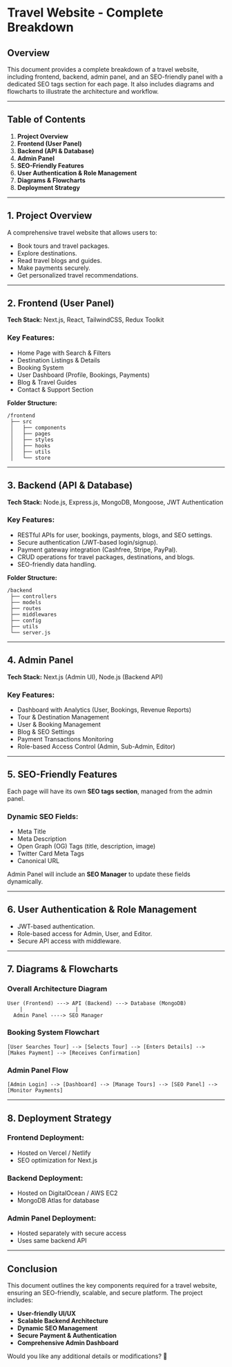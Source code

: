 # Travel Website - Complete Breakdown

## Overview
This document provides a complete breakdown of a travel website, including frontend, backend, admin panel, and an SEO-friendly panel with a dedicated SEO tags section for each page. It also includes diagrams and flowcharts to illustrate the architecture and workflow.

---

## Table of Contents
1. **Project Overview**
2. **Frontend (User Panel)**
3. **Backend (API & Database)**
4. **Admin Panel**
5. **SEO-Friendly Features**
6. **User Authentication & Role Management**
7. **Diagrams & Flowcharts**
8. **Deployment Strategy**

---

## 1. Project Overview
A comprehensive travel website that allows users to:
- Book tours and travel packages.
- Explore destinations.
- Read travel blogs and guides.
- Make payments securely.
- Get personalized travel recommendations.

---

## 2. Frontend (User Panel)
**Tech Stack:** Next.js, React, TailwindCSS, Redux Toolkit

### Key Features:
- Home Page with Search & Filters
- Destination Listings & Details
- Booking System
- User Dashboard (Profile, Bookings, Payments)
- Blog & Travel Guides
- Contact & Support Section

**Folder Structure:**
```
/frontend
 ├── src
 │   ├── components
 │   ├── pages
 │   ├── styles
 │   ├── hooks
 │   ├── utils
 │   └── store
```

---

## 3. Backend (API & Database)
**Tech Stack:** Node.js, Express.js, MongoDB, Mongoose, JWT Authentication

### Key Features:
- RESTful APIs for user, bookings, payments, blogs, and SEO settings.
- Secure authentication (JWT-based login/signup).
- Payment gateway integration (Cashfree, Stripe, PayPal).
- CRUD operations for travel packages, destinations, and blogs.
- SEO-friendly data handling.

**Folder Structure:**
```
/backend
 ├── controllers
 ├── models
 ├── routes
 ├── middlewares
 ├── config
 ├── utils
 └── server.js
```

---

## 4. Admin Panel
**Tech Stack:** Next.js (Admin UI), Node.js (Backend API)

### Key Features:
- Dashboard with Analytics (User, Bookings, Revenue Reports)
- Tour & Destination Management
- User & Booking Management
- Blog & SEO Settings
- Payment Transactions Monitoring
- Role-based Access Control (Admin, Sub-Admin, Editor)

---

## 5. SEO-Friendly Features
Each page will have its own **SEO tags section**, managed from the admin panel.

### Dynamic SEO Fields:
- Meta Title
- Meta Description
- Open Graph (OG) Tags (title, description, image)
- Twitter Card Meta Tags
- Canonical URL

Admin Panel will include an **SEO Manager** to update these fields dynamically.

---

## 6. User Authentication & Role Management
- JWT-based authentication.
- Role-based access for Admin, User, and Editor.
- Secure API access with middleware.

---

## 7. Diagrams & Flowcharts
### **Overall Architecture Diagram**
```
User (Frontend) ---> API (Backend) ---> Database (MongoDB)
    |                 |
  Admin Panel ----> SEO Manager
```

### **Booking System Flowchart**
```
[User Searches Tour] --> [Selects Tour] --> [Enters Details] --> [Makes Payment] --> [Receives Confirmation]
```

### **Admin Panel Flow**
```
[Admin Login] --> [Dashboard] --> [Manage Tours] --> [SEO Panel] --> [Monitor Payments]
```

---

## 8. Deployment Strategy
### **Frontend Deployment:**
- Hosted on Vercel / Netlify
- SEO optimization for Next.js

### **Backend Deployment:**
- Hosted on DigitalOcean / AWS EC2
- MongoDB Atlas for database

### **Admin Panel Deployment:**
- Hosted separately with secure access
- Uses same backend API

---

## Conclusion
This document outlines the key components required for a travel website, ensuring an SEO-friendly, scalable, and secure platform. The project includes:
- **User-friendly UI/UX**
- **Scalable Backend Architecture**
- **Dynamic SEO Management**
- **Secure Payment & Authentication**
- **Comprehensive Admin Dashboard**

Would you like any additional details or modifications? 🚀

